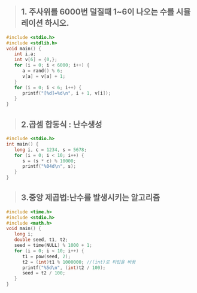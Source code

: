 > ## 1. 주사위를 6000번 덜질때 1~6이 나오는 수를 시뮬레이션 하시오.

```c
#include <stdio.h>
#include <stdlib.h>
void main() {
   int i,a;
   int v[6] = {0,};
   for (i = 0; i < 6000; i++) {
      a = rand() % 6;
      v[a] = v[a] + 1;
   }
   for (i = 0; i < 6; i++) {
      printf("[%d]=%d\n", i + 1, v[i]);
   }
}
```

> ## 2.곱셈 합동식 : 난수생성
```c
#include <stdio.h>
int main() {
   long i, c = 1234, s = 5678;
   for (i = 0; i < 10; i++) {
      s = (s * c) % 10000;
      printf("%04d\n", s);
   }
}
```

> ## 3.중앙 제곱법:난수를 발생시키는 알고리즘
```c
#include <time.h>
#include <stdio.h>
#include <math.h>
void main() {
   long i;
   double seed, t1, t2;
   seed = time(NULL) % 1000 + 1;
   for (i = 0; i < 10; i++) {
      t1 = pow(seed, 2);
      t2 = (int)t1 % 1000000; //(int)로 타입을 바꿈
      printf("%5d\n", (int)t2 / 100);
      seed = t2 / 100;
   }
}
```
